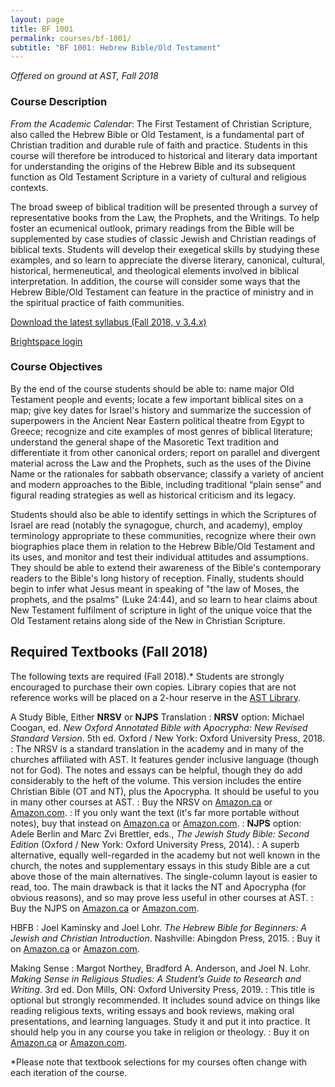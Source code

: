 ```yaml
---
layout: page
title: BF 1001
permalink: courses/bf-1001/
subtitle: "BF 1001: Hebrew Bible/Old Testament"
---
```


*Offered on ground at AST, Fall 2018*

### Course Description

*From the Academic Calendar*: The First Testament of Christian
Scripture, also called the Hebrew Bible or Old Testament, is a
fundamental part of Christian tradition and durable rule of faith and
practice. Students in this course will therefore be introduced to
historical and literary data important for understanding the origins of
the Hebrew Bible and its subsequent function as Old Testament Scripture
in a variety of cultural and religious contexts.

The broad sweep of biblical tradition will be presented through a survey
of representative books from the Law, the Prophets, and the Writings. To
help foster an ecumenical outlook, primary readings from the Bible will
be supplemented by case studies of classic Jewish and Christian readings
of biblical texts. Students will develop their exegetical skills by
studying these examples, and so learn to appreciate the diverse
literary, canonical, cultural, historical, hermeneutical, and
theological elements involved in biblical interpretation. In addition,
the course will consider some ways that the Hebrew Bible/Old Testament
can feature in the practice of ministry and in the spiritual practice of
faith communities.

[Download the latest syllabus (Fall 2018, v 3.4.x)](https://github.com/danieldriver/Syllabi/raw/master/BF/BF%201001-Driver%202018.pdf)

<!--
Download the latest syllabus for each version of the course: [AST Campus (Fall 2017, v 3.2.x)](https://github.com/danieldriver/Syllabi/raw/master/BF/BF%201001-Driver%202017.pdf)
or [Online (Fall 2017, v 3.2.x-i)](https://github.com/danieldriver/Syllabi/raw/master/BF/BF%201001(Int)-Driver%202017.pdf).
 -->

[Brightspace login](https://smu.brightspace.com/d2l/login)

### Course Objectives

By the end of the course students should be able to:
	name major Old Testament people and events;
	locate a few important biblical sites on a map;
	give key dates for Israel's history and summarize the succession of superpowers in the Ancient Near Eastern political theatre from Egypt to Greece;
	recognize and cite examples of most genres of biblical literature;
	understand the general shape of the Masoretic Text tradition and differentiate it from other canonical orders;
	report on parallel and divergent material across the Law and the Prophets, such as the uses of the Divine Name or the rationales for sabbath observance;
	classify a variety of ancient and modern approaches to the Bible, including traditional “plain sense” and figural reading strategies as well as historical criticism and its legacy.

Students should also be able to identify settings in which the
Scriptures of Israel are read (notably the synagogue, church, and
academy), employ terminology appropriate to these communities, recognize
where their own biographies place them in relation to the Hebrew
Bible/Old Testament and its uses, and monitor and test their individual
attitudes and assumptions. They should be able to extend their awareness
of the Bible's contemporary readers to the Bible's long history of
reception. Finally, students should begin to infer what Jesus meant in
speaking of "the law of Moses, the prophets, and the psalms" (Luke
24:44), and so learn to hear claims about New Testament fulfilment of
scripture in light of the unique voice that the Old Testament retains
along side of the New in Christian Scripture.


## Required Textbooks (Fall 2018)

The following texts are required (Fall 2018).* Students are strongly
encouraged to purchase their own copies. Library copies that are not
reference works will be placed on a 2-hour reserve in the [AST Library](http://www.astheology.ns.ca/library/index.html).

A Study Bible, Either **NRSV** or **NJPS** Translation
: **NRSV** option: Michael Coogan, ed. *New Oxford Annotated Bible with Apocrypha: New Revised Standard Version*. 5th ed. Oxford / New York: Oxford University Press, 2018.
: The NRSV is a standard translation in the academy and in many of the churches affiliated with AST. It features gender inclusive language (though not for God). The notes and essays can be helpful, though they do add considerably to the heft of the volume. This version includes the entire Christian Bible (OT and NT), plus the Apocrypha. It should be useful to you in many other courses at AST.
: Buy the NRSV on [Amazon.ca](https://amzn.to/2NOKgx9) or [Amazon.com](https://amzn.to/2LGyhnU).
: If you only want the text (it's far more portable without notes), buy that instead on [Amazon.ca](https://amzn.to/2NQjUuE) or [Amazon.com](https://amzn.to/2NOK9BJ).
: **NJPS** option: Adele Berlin and Marc Zvi Brettler, eds., *The Jewish Study Bible: Second Edition* (Oxford / New York: Oxford University Press, 2014).
: A superb alternative, equally well-regarded in the academy but not well known in the church, the notes and supplementary essays in this study Bible are a cut above those of the main alternatives. The single-column layout is easier to read, too. The main drawback is that it lacks the NT and Apocrypha (for obvious reasons), and so may prove less useful in other courses at AST.
: Buy the NJPS on [Amazon.ca](http://amzn.to/2xwbr8v) or [Amazon.com](http://amzn.to/2wmrRQV).

HBFB
: Joel Kaminsky and Joel Lohr. *The Hebrew Bible for Beginners: A Jewish and Christian Introduction*. Nashville: Abingdon Press, 2015.
: Buy it on [Amazon.ca](http://amzn.to/2wfGzKY) or [Amazon.com](http://amzn.to/2wmqwJJ).

Making Sense
: Margot Northey, Bradford A. Anderson, and Joel N. Lohr. *Making Sense in Religious Studies: A Student’s Guide to Research and Writing*. 3rd ed. Don Mills, ON: Oxford University Press, 2019.
: This title is optional but strongly recommended. It includes sound advice on things like reading religious texts, writing essays and book reviews, making oral presentations, and learning languages. Study it and put it into practice. It should help you in any course you take in religion or theology.
: Buy it on [Amazon.ca](https://amzn.to/2LKTIEf) or [Amazon.com](https://amzn.to/2K5kjXJ).

*Please note that textbook selections for my courses often change with each iteration of the course.
